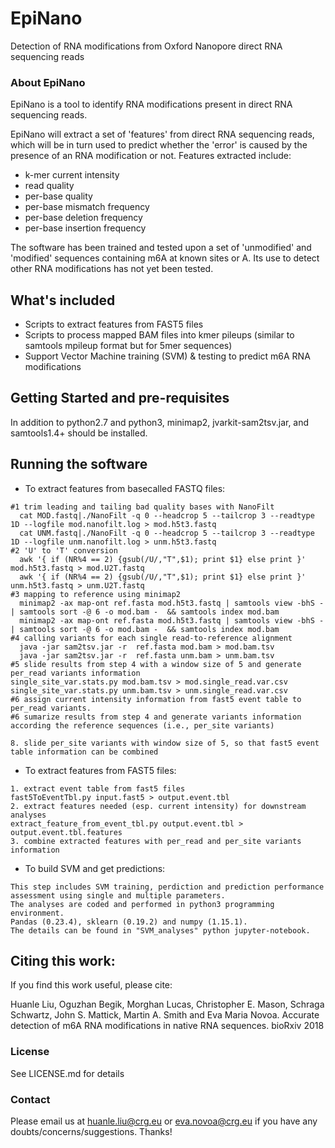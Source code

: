 # EpiNano
Detection of RNA modifications from Oxford Nanopore direct RNA sequencing reads

### About EpiNano
EpiNano is a tool to identify RNA modifications present in direct RNA sequencing reads. 

EpiNano will extract a set of 'features' from direct RNA sequencing reads, which will be in turn used to predict whether the 'error' is caused by the presence of an RNA modification or not. 
Features extracted include: 
- k-mer current intensity
- read quality
- per-base quality
- per-base mismatch frequency
- per-base deletion frequency
- per-base insertion frequency

The software has been trained and tested upon a set of 'unmodified' and 'modified' sequences containing m6A at known sites or A. Its use to detect other RNA modifications has not yet been tested. 

## What's included
- Scripts to extract features from FAST5 files
- Scripts to process mapped BAM files into kmer pileups (similar to samtools mpileup format but for 5mer sequences)
- Support Vector Machine training (SVM) & testing to predict m6A RNA modifications

## Getting Started and pre-requisites
In addition to python2.7 and python3, minimap2, jvarkit-sam2tsv.jar, and samtools1.4+ should be installed.

## Running the software
* To extract features from basecalled FASTQ files: 
```
#1 trim leading and tailing bad quality bases with NanoFilt
  cat MOD.fastq|./NanoFilt -q 0 --headcrop 5 --tailcrop 3 --readtype 1D --logfile mod.nanofilt.log > mod.h5t3.fastq
  cat UNM.fastq|./NanoFilt -q 0 --headcrop 5 --tailcrop 3 --readtype 1D --logfile unm.nanofilt.log > unm.h5t3.fastq
#2 'U' to 'T' conversion
  awk '{ if (NR%4 == 2) {gsub(/U/,"T",$1); print $1} else print }' mod.h5t3.fastq > mod.U2T.fastq
  awk '{ if (NR%4 == 2) {gsub(/U/,"T",$1); print $1} else print }' unm.h5t3.fastq > unm.U2T.fastq
#3 mapping to reference using minimap2
  minimap2 -ax map-ont ref.fasta mod.h5t3.fastq | samtools view -bhS - | samtools sort -@ 6 -o mod.bam -  && samtools index mod.bam
  minimap2 -ax map-ont ref.fasta mod.h5t3.fastq | samtools view -bhS - | samtools sort -@ 6 -o mod.bam -  && samtools index mod.bam
#4 calling variants for each single read-to-reference alignment
  java -jar sam2tsv.jar -r  ref.fasta mod.bam > mod.bam.tsv
  java -jar sam2tsv.jar -r  ref.fasta unm.bam > unm.bam.tsv
#5 slide results from step 4 with a window size of 5 and generate per_read variants information 
single_site_var.stats.py mod.bam.tsv > mod.single_read.var.csv
single_site_var.stats.py unm.bam.tsv > unm.single_read.var.csv
#6 assign current intensity information from fast5 event table to per_read variants.
#6 sumarize results from step 4 and generate variants information according the reference sequences (i.e., per_site variants)

8. slide per_site variants with window size of 5, so that fast5 event table information can be combined
```



* To extract features from FAST5 files: 
``` 
1. extract event table from fast5 files
fast5ToEventTbl.py input.fast5 > output.event.tbl
2. extract features needed (esp. current intensity) for downstream analyses
extract_feature_from_event_tbl.py output.event.tbl > output.event.tbl.features
3. combine extracted features with per_read and per_site variants information

```
* To build SVM and get predictions:
```
This step includes SVM training, perdiction and prediction performance assessment using single and multiple parameters.
The analyses are coded and performed in python3 programming environment. 
Pandas (0.23.4), sklearn (0.19.2) and numpy (1.15.1). 
The details can be found in "SVM_analyses" python jupyter-notebook. 
```

## Citing this work:
If you find this work useful, please cite:

Huanle Liu, Oguzhan Begik, Morghan Lucas, Christopher E. Mason, Schraga Schwartz, John S. Mattick, Martin A. Smith and Eva Maria Novoa. Accurate detection of m6A RNA modifications in native RNA sequences. bioRxiv 2018

### License 
See LICENSE.md for details

### Contact
Please email us at huanle.liu@crg.eu or eva.novoa@crg.eu if you have any doubts/concerns/suggestions.
Thanks!
